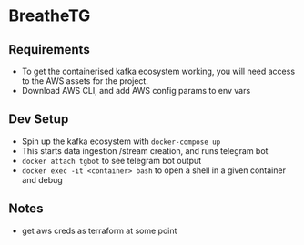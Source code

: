 # BreatheTG
## Requirements
* To get the containerised kafka ecosystem working, you will need access to the AWS assets for the project.
* Download AWS CLI, and add AWS config params to env vars
## Dev Setup
* Spin up the kafka ecosystem with `docker-compose up`
* This starts data ingestion /stream creation, and runs telegram bot 
* `docker attach tgbot` to see telegram bot output
* `docker exec -it <container> bash` to open a shell in a given container and debug
## Notes
* get aws creds as terraform at some point